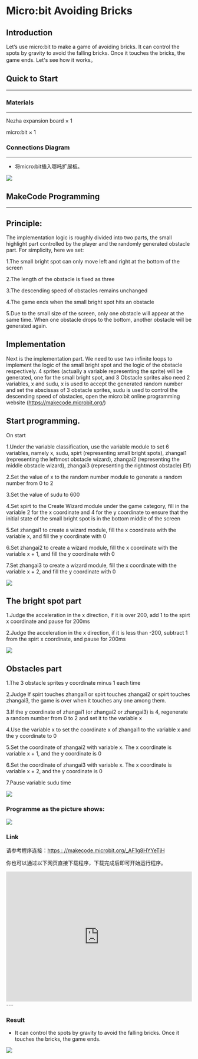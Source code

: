 # Micro:bit Avoiding Bricks

## Introduction

Let’s use micro:bit to make a game of avoiding bricks. It can control the spots by gravity to avoid the falling bricks. Once it touches the bricks, the game ends. Let's see how it works。



## Quick to Start
---

### Materials 
---
Nezha expansion board × 1

micro:bit × 1



### Connections Diagram
---
- 将micro:bit插入哪吒扩展板。


![](./images/case_18_03.png)



##  MakeCode Programming
---

## Principle:

The implementation logic is roughly divided into two parts, the small highlight part controlled by the player and the randomly generated obstacle part. For simplicity, here we set:

1.The small bright spot can only move left and right at the bottom of the screen

2.The length of the obstacle is fixed as three

3.The descending speed of obstacles remains unchanged

4.The game ends when the small bright spot hits an obstacle

5.Due to the small size of the screen, only one obstacle will appear at the same time. When one obstacle drops to the bottom, another obstacle will be generated again.



## Implementation

Next is the implementation part. We need to use two infinite loops to implement the logic of the small bright spot and the logic of the obstacle respectively. 4 sprites (actually a variable representing the sprite) will be generated, one for the small bright spot, and 3 Obstacle sprites also need 2 variables, x and sudu, x is used to accept the generated random number and set the abscissas of 3 obstacle sprites, sudu is used to control the descending speed of obstacles, open the micro:bit online programming website (https://makecode.microbit.org/)

## Start programming.

On start

1.Under the variable classification, use the variable module to set 6 variables, namely x, sudu, spirt (representing small bright spots), zhangai1 (representing the leftmost obstacle wizard), zhangai2 (representing the middle obstacle wizard), zhangai3 (representing the rightmost obstacle) Elf)

2.Set the value of x to the random number module to generate a random number from 0 to 2

3.Set the value of sudu to 600

4.Set spirt to the Create Wizard module under the game category, fill in the variable 2 for the x coordinate and 4 for the y coordinate to ensure that the initial state of the small bright spot is in the bottom middle of the screen

5.Set zhangai1 to create a wizard module, fill the x coordinate with the variable x, and fill the y coordinate with 0

6.Set zhangai2 to create a wizard module, fill the x coordinate with the variable x + 1, and fill the y coordinate with 0

7.Set zhangai3 to create a wizard module, fill the x coordinate with the variable x + 2, and fill the y coordinate with 0


![](./images/case_20_15.png)


## The bright spot part

1.Judge the acceleration in the x direction, if it is over 200, add 1 to the spirt x coordinate and pause for 200ms

2.Judge the acceleration in the x direction, if it is less than -200, subtract 1 from the spirt x coordinate, and pause for 200ms

![](./images/case_20_16.png)

## Obstacles part

1.The 3 obstacle sprites y coordinate minus 1 each time

2.Judge If spirt touches zhangai1 or spirt touches zhangai2 or spirt touches zhangai3, the game is over when it touches any one among them.

3.If the y coordinate of zhangai1 (or zhangai2 or zhangai3) is 4, regenerate a random number from 0 to 2 and set it to the variable x

4.Use the variable x to set the coordinate x of zhangai1 to the variable x and the y coordinate to 0

5.Set the coordinate of zhangai2 with variable x. The x coordinate is variable x + 1, and the y coordinate is 0

6.Set the coordinate of zhangai3 with variable x. The x coordinate is variable x + 2, and the y coordinate is 0

7.Pause variable sudu time


![](./images/case_20_17.png)



### Programme as the picture shows:


![](./images/case_20_18.png)



### Link
请参考程序连接：[https : //makecode.microbit.org/_AF1g8HYYeTjH](https://makecode.microbit.org/_AF1g8HYYeTjH)

你也可以通过以下网页直接下载程序，下载完成后即可开始运行程序。

<div style="position:relative;height:0;padding-bottom:70%;overflow:hidden;"><iframe style="position:absolute;top:0;left:0;width:100%;height:100%;" src="https://makecode.microbit.org/#pub:_AF1g8HYYeTjH" frameborder="0" sandbox="allow-popups allow-forms allow-scripts allow-same-origin"></iframe></div>  
---

### Result
- It can control the spots by gravity to avoid the falling bricks. Once it touches the bricks, the game ends. 

![](./images/case_20_19.gif)

